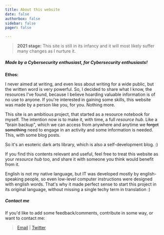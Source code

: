 ```yaml
---
title: About this website
date: false
authorbox: false
sidebar: false
pager: false

---
```


> **2021 stage:** This site is still in its infancy and it will most likely suffer many changes as I nurture it.

##### Made by a Cybersecurity enthusiast, for Cybersecurity enthusiasts!

**Ethos:**

I never aimed at writing, and even less about writing for a wide public, but the written word is very powerful. So, I decided to share what I know, the resources I've found, because I believe hoarding valuable information is of no use to anyone. If you're interested in gaining some skills, this website was made by a person like you, for you. Nothing more.

This site is an ambitious project, that started as a resource notebook for myself. The intention now is to make it, with time, a full *resource hub*. Like a "brain backup", which we can access from anywhere and anytime we ~~forget something~~ need to engage in an activity and some information is needed. This, with some blog posts.

So it's an esoteric dark arts library, which is also a self-development blog. :)

If you find this contents relevant and useful, feel free to treat this website as your *resource hub* too, and share it with someone you think would benefit from it.

English is not my native language, but IT was developed mostly by english-speaking people, so even low-level computer instructions were designed with english words. That's why it made perfect sense to start this project in its original language, without missing a single techy term in translation :)

##### Contact me

If you'd like to add some feedback/comments, contribute in some way, or want to contact me:

> [Email](mailto:argandov@protonmail.com) | [Twitter](https://twitter.com/argandov1)
